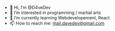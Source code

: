 - 👋 Hi, I’m @D4veDev
- 👀 I’m interested in programming / martial arts
- 🌱 I’m currently learning Webdevelopement, React
- 📫 How to reach me: mail.davedev@gmail.com
